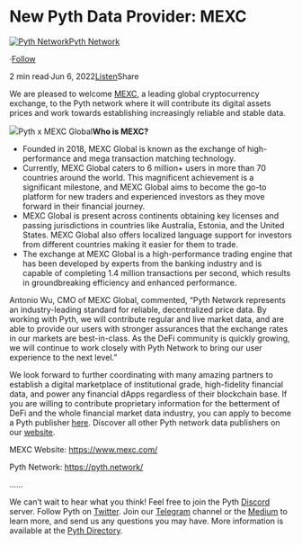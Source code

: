 New Pyth Data Provider: MEXC
============================

[![Pyth Network](https://miro.medium.com/v2/resize:fill:88:88/1*rdK3rHcWpkge6BRQRIwBjA.jpeg)](/?source=post_page-----f1cc0ca8b3c1--------------------------------)[Pyth Network](/?source=post_page-----f1cc0ca8b3c1--------------------------------)

·[Follow](https://medium.com/m/signin?actionUrl=https%3A%2F%2Fmedium.com%2F_%2Fsubscribe%2Fuser%2Ff55fccc0ad62&operation=register&redirect=https%3A%2F%2Fpythnetwork.medium.com%2Fnew-pyth-data-provider-mexc-f1cc0ca8b3c1&user=Pyth+Network&userId=f55fccc0ad62&source=post_page-f55fccc0ad62----f1cc0ca8b3c1---------------------post_header-----------)

2 min read·Jun 6, 2022[Listen](https://medium.com/m/signin?actionUrl=https%3A%2F%2Fmedium.com%2Fplans%3Fdimension%3Dpost_audio_button%26postId%3Df1cc0ca8b3c1&operation=register&redirect=https%3A%2F%2Fpythnetwork.medium.com%2Fnew-pyth-data-provider-mexc-f1cc0ca8b3c1&source=-----f1cc0ca8b3c1---------------------post_audio_button-----------)Share

We are pleased to welcome [MEXC](https://www.mexc.com/), a leading global cryptocurrency exchange, to the Pyth network where it will contribute its digital assets prices and work towards establishing increasingly reliable and stable data.

![](https://miro.medium.com/v2/resize:fit:1400/1*eRngS0KZXs_7K3z6D6rO4g.jpeg)Pyth x MEXC Global**Who is MEXC?**

* Founded in 2018, MEXC Global is known as the exchange of high-performance and mega transaction matching technology.
* Currently, MEXC Global caters to 6 million+ users in more than 70 countries around the world. This magnificent achievement is a significant milestone, and MEXC Global aims to become the go-to platform for new traders and experienced investors as they move forward in their financial journey.
* MEXC Global is present across continents obtaining key licenses and passing jurisdictions in countries like Australia, Estonia, and the United States. MEXC Global also offers localized language support for investors from different countries making it easier for them to trade.
* The exchange at MEXC Global is a high-performance trading engine that has been developed by experts from the banking industry and is capable of completing 1.4 million transactions per second, which results in groundbreaking efficiency and enhanced performance.

Antonio Wu, CMO of MEXC Global, commented, “Pyth Network represents an industry-leading standard for reliable, decentralized price data. By working with Pyth, we will contribute regular and live market data, and are able to provide our users with stronger assurances that the exchange rates in our markets are best-in-class. As the DeFi community is quickly growing, we will continue to work closely with Pyth Network to bring our user experience to the next level.”

We look forward to further coordinating with many amazing partners to establish a digital marketplace of institutional grade, high-fidelity financial data, and power any financial dApps regardless of their blockchain base. If you are willing to contribute proprietary information for the betterment of DeFi and the whole financial market data industry, you can apply to become a Pyth publisher [here](https://yyyf63zqhtu.typeform.com/PythDPA). Discover all other Pyth network data publishers on our [website](https://pyth.network/publishers/).

MEXC Website: <https://www.mexc.com/>

Pyth Network: <https://pyth.network/>

……

We can’t wait to hear what you think! Feel free to join the Pyth [Discord](https://urldefense.com/v3/__https:/email.mg2.substack.com/c/eJxdk0mPqzoQhX9N2CXCZjILFqE7c3foABk3lsEO8xBjmuHXP273W1xdqeSS6pxSefGdkAgWVXywBGuEVFeNwGKomVWyrsmZEIxLbcM4TqglUUulAGlIShr85IwVJMktwVsm1W2QJyERSVX-capQVXVDii1FYYFhQAgBMEJTA0agUM18qroKkapq4PcgaWnCypBZ7JvxoSqZlFuxEHUzU5YzuJ6q5TllT1Y2bBFWxTT4VqYH479cP79ZFBFcNG3QCBJm_1vDP-K-y7PVuu3flp_uGY0fb59Rtl-uE5lflIPt0X5l7_WNf1q6To19-eHyR1ZczCvA-Hp3un59kk_ZY-h3XZpHRznaPNnSXnmO72SyL46lTZwDKXbj3AmX2yA9qkptbw-hPCfi5OJ3Hey7XfBifPvqRHv1l94lXnNPyTIdNeMX54-0jG7kVvkFjaFtdyPLVpFz8sl85xo6CEY653OARLrRHnn5CmusaYrot3Ox_3bI-RPd67s8dnlK0P1y2gev_mx43WV7S8d0PVxLYGorxX2y_dfXgTh9ioJN6Xl0CwNl55uHPMAODu2sXOKPb1D76e3WPrB9d6O4gI1No-c2Me9mdHuzl694pGT9NvL8Ki67YyaIhj6GQ3LRgVeuXWM9Fzd59bTNk8nU6h1jPFPsGQRTbTyB-8fZkDW5O0TTALkrZTvi8ZCePtsrCZ2Ll_JCzo71wXkqsUuG6rzZFvLXBr5n8KIXeuCDR2uEfHRoC1jL4n4GVSmxoAyhrEAEdE3W0AIuKKRAhxM1gOiBLMMFqrSmj5_jTJX_pUTiVpORIimbbJjktC1qwQlNyuhHnejGUy_aMhEDZiUJckZ_wRe_ufmBD0esZHzKE8VEWEBXkYp0qJmKiX45n5KhAYCgioA0nafVtFVa9SDi_wAuJi1___;!!GSt_xZU7050wKg!sIaq4izUZKXb0904_Ma0z-oPZCx4e-Sr9a0_XFTeHP_KLe0sGJrzgVIVIdjRoGZCtS-5RlYhT4YCClDQGA$) server. Follow Pyth on [Twitter](https://urldefense.com/v3/__https:/email.mg2.substack.com/c/eJxdk0uTojAUhX-N7LQgPAwLFqhIq4A4jY92QwUSILwlQcFfP0z3LKam6lZu1T3n1s3iOzHiJG260eCEcaFtGA_52BKjJi9WEs5JJ_SMdCHFhoANBUtQhQJlYdIRUiFaGrzridD2UUljxGlT_3EqQFG0pZAZOoERIgkQsYi1mECkwmWiAiRFioqIrv4cRD2mpI6JQZ6kG5uaCKWRcd6ymWzOwHaqvisxSUjNyCJuqmnwlKcnDP9xff9mUaVgwfqIcRQXf63xH3H_Ks8u77ON6Yb7zrPIVbVfiqo7zsejnptmvmVremric9dK75gxenNs_syr2KLBxsIrauXg6tibBnrBztQdxdzR-8l9JP7RsknxJbWtUrvyvtlc5uySHoo1EKk-Z8csP67jsgyd-W6tvy_aWPPqlj9WYHs6MXOcvzd5s9vLXUJ3XbAlp3Rj-3SF3ZN531jPYS0ng0s8Hzzpkum3ito9T5gG_fO-d2PRAlBRv4ZhzGhw89a2pwyPkYCUr-ilpdJTZ_kFJn0dtYfeAvqoBT76CrRncQ3GaBsnsB7Oc6dn9hh1yT4nyLtdpOhxVfyPZudlc_OG9wPrB_6q8crcfmK8l7YpWK5HcI6yaxd_FtC_W74TBVXrHZZXh6wBehyTIRrT1g3DmbyaAWkq-5OHw_28FFXxdUinAfxlyR_v8H3IT25_RfHx8pl3lVh47eGYyNkvNDZn-6MSfRtsCnDRKi0KpHu_jLv3EfdO8Y7TYQYUgRpABECUAZQ0VVThAiwwwJIGJmAkpEWiCBawUdmQJe-ZIv4PiNAZrEAVrVkxTnLeVy3vEKZ1-q1OYIdTr_qa8jEkNYpKgn-Y5z-R-eYuTElNuilKOETckDQFKlADqi7r8AfxKRSqJEGgQEmYzuNm2qqNduTZb_3FLtw__;!!GSt_xZU7050wKg!sIaq4izUZKXb0904_Ma0z-oPZCx4e-Sr9a0_XFTeHP_KLe0sGJrzgVIVIdjRoGZCtS-5RlYhT4ZxGAyPtg$). Join our [Telegram](https://urldefense.com/v3/__https:/email.mg2.substack.com/c/eJxdk0uTqjAQhX-N7LBIeMUFC_EBIyqKOj42VCBR3jghEeHXX2bmLm7dqq50VZ_T1Vl8J8acPmrWWZw2XHrWDQ9596RWRdumoJxTJomGsjAllkQsjQCkIyltwjujtMRpYXEmqPQUUZHGmKd19e3UoKYZppRYBqGKYU5MDGNV0_QYIBNAjA1wh0ADpvJ7EAuS0iqmFn1R1tUVlQor4fzZjNTpCC6HEqwg9E6rho7juhwGL3V4wvAf189vxuUDjhsRNRzH-V9r_C2u2iLfLEXbTTfJUy5dbzutvYU7Zy_F95VtbvtxMfuc2hvDMP3CdSblYW6G_DJB4VQ4MSoXHzNzwZfRSomcR7prhBesstslsyOzffdB9iWKM5bhLM_s14zVUZvB8JZMDv7-GDrAu55PQNcm_TyIqTJ1sbDjLtFPO6Ne0bb09ojo9M1mZtY7i70qX-f6IVhjbE-W5zVX3YC82entt9mXPHdf16Nxq7qWtQGjdszXvbws1Cj9wOr5UV8LqpVPIiK80ldf_k49ApA7MAoKV6ltf3fIZmUbbepZG9POXV5ktdk6zq3bISB4sI78ZkF2CTp9tBoTiXfqv3oqV8dlypLcmMGjxolPlOy-xDpoWB_krBfcxi-45meG11cPPSbby0Vuw3Ck2iMIhnIOPHzfTqaiK633GAYoWKhuH_Zett-IM479z0PGSiXfPj3_riYB7uqT45bKzoHzHH4apREdwU2YMet9ksto0-6zEdSk1IIKhIoKETB0RUdjOCaQAAMOtABsRIoCx6jWm3dy70ea8j8dErOaHJdp1eTdIGeifHKGSVo9ftSB6nDopahS3oW0wlFByS_w_DcvP9CFD1pRNuSIhJhbwNCQhgyoT9QJ-uV7SIQOAIIaAtJwntTDVmU9O578AZ3mKt4__;!!GSt_xZU7050wKg!sIaq4izUZKXb0904_Ma0z-oPZCx4e-Sr9a0_XFTeHP_KLe0sGJrzgVIVIdjRoGZCtS-5RlYhT4Z62NR7eg$) channel or the [Medium](https://urldefense.com/v3/__https:/email.mg2.substack.com/c/eJxdk0mPozAQhX9NuCUCg4k5cMgCSTqQndDJBRls9q2NIYFfP3T3HEYjlVxSvVcqH74XYE6jivU6pw0X6qrhHu9rqpf01eSUc8qEtqHMS4guEF0hEoJISBovZJQWOMl1zloq1K2fJwHmSVV-OxWgKOpciHWoaVSToAQkSoAMcSCGiIC5EkiyBEM5_D2IW5LQMqA67Sjrq5IKuR5zXjcTeTEB5lgtywkNadnQWVAV46CTx8fz_nH9_GZWRGDWtH7DcZD9tQbf4scrzwyzfa8W9sVBg7Wyo2xlWCaXxU0VGR-ifdstrBv-ZGqWYQBtV_bCz6m_3Lq5MT04H4vgC6-X6LUgyl0C593FxpXZdIeTgenmkVVMedQP29gP4YE-9nCf3uYFtU7NnTnyIo4TArH7eHKk1dua5NUSK9trYFZwFayfl8Nu3hz8T4cq0Qt3ySbcn62ndu7e-503VZDhuW9UdokVHacuX02XaE1AcI6POwm--3ca5-mipKIC5XTFlvPr-96JsXnRVM2AYTmoGlota1euHdX0bwNhYuQ-w8My9iyS-vBLeawb2ZmyTvtShg8ex5VWRjgpP5-vw2DRJATbh4l3mdlehzx1_GN8tzSncnHrI7s2TqbbmavwIH_dgRneTe1MU7vanTxvIi8nQBprc-Xe--nMRSi-9tE4QBdD3g7esE_Pduvi4Hi_pqwQs0O9P4ZyfMF95Wy2hXjagHUG7mqh-jfp2c4DNhxJbIVN2e8mQBESHYgAiDJAkgpFiGZgRgCRVDDSImHVF0UwQxVs3nE4TBTxfzoEpjcZLpKyyfpRTtui5gyTpIx-1JFqb-xFWya892iJ_ZySX-D5b15-oPMiWlI25oh4mOuSqiAFqQBqsoZ--R4TASUJAQVJwnieVONWqdc9j_8ArfIpwg__;!!GSt_xZU7050wKg!sIaq4izUZKXb0904_Ma0z-oPZCx4e-Sr9a0_XFTeHP_KLe0sGJrzgVIVIdjRoGZCtS-5RlYhT4ZLIYNXYg$) to learn more, and send us any questions you may have. More information is available at the [Pyth Directory](https://linktr.ee/pythnetwork).

